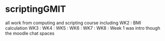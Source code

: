 # scriptingGMIT
all work from computing and scripting course
including
WK2 : BMI calculation
WK3 : 
WK4 :
WK5 :
WK6 : 
WK7 :
WK8 :
Week 1 was intro though the moodle chat spaces
